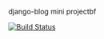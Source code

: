 
django-blog mini projectbf  


[![Build Status](https://travis-ci.org/zanderm73/django-blog.svg?branch=master)](https://travis-ci.org/zanderm73/django-blog)